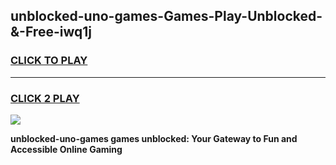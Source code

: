 
## unblocked-uno-games-Games-Play-Unblocked-&-Free-iwq1j
<h3>
<a href="https://premium76.site?title=unblocked-uno-games&ref=24A">CLICK TO PLAY</a></h3>
<hr>

<h3>
<a href="https://premium76.site?title=unblocked-uno-games&ref=24A">CLICK 2 PLAY</a>
  
</h3>

<a href="https://premium76.site?title=unblocked-uno-games&ref=24A"><img src="https://clearcache.store/games.png"></a>


**unblocked-uno-games games unblocked: Your Gateway to Fun and Accessible Online Gaming**
